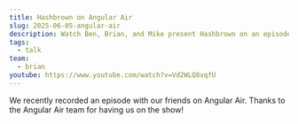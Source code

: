 ```yaml
---
title: Hashbrown on Angular Air
slug: 2025-06-05-angular-air
description: Watch Ben, Brian, and Mike present Hashbrown on an episode of Angular Air. Learn about the framework for building generative user interfaces in Angular and React.
tags:
  - talk
team:
  - brian
youtube: https://www.youtube.com/watch?v=Vd2WLQ8vqfU
---
```


We recently recorded an episode with our friends on Angular Air.
Thanks to the Angular Air team for having us on the show!
